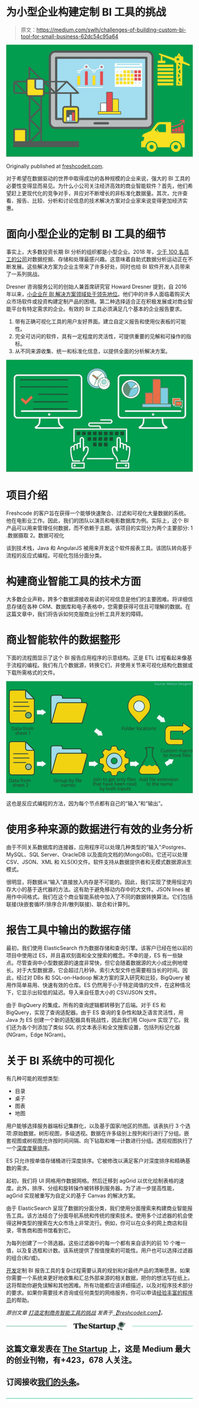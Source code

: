 # 为小型企业构建定制 BI 工具的挑战

> 原文：<https://medium.com/swlh/challenges-of-building-custom-bi-tool-for-small-business-62dc54c95a64>

![](img/ad63a78f4c7ecc7bb1ea7b3890d064d1.png)

Originally published at [freshcodeit.com](https://freshcodeit.com/freshcode-post/challenges-of-building-custom-bi-tool-for-small-business).

对于希望在数据驱动的世界中取得成功的各种规模的企业来说，强大的 BI 工具的必要性变得显而易见。为什么小公司关注经济高效的商业智能软件？首先，他们希望赶上更现代化的竞争对手，并应对不断增长的非标准化数据量。其次，允许查看、报告、比较、分析和讨论信息的技术解决方案对企业家来说变得更加经济实惠。

# 面向小型企业的定制 BI 工具的细节

事实上，大多数投资长期 BI 分析的组织都是小型企业。2018 年，[少于 100 名员工的公司](https://www.forbes.com/sites/louiscolumbus/2018/06/08/the-state-of-business-intelligence-2018/#5040ddc87828)对数据挖掘、存储和处理最感兴趣。这意味着自助式数据分析运动正在不断发展。这些解决方案为企业主带来了许多好处，同时也给 BI 软件开发人员带来了一系列挑战。

Dresner 咨询服务公司的创始人兼首席研究官 Howard Dresner 提到，自 2016 年以来，[小企业在 BI 解决方案领域处于领先地位](http://www.marketwired.com/press-release/dresner-advisory-services-publishes-2016-small-mid-sized-enterprise-business-intelligence-2158742.htm)。他们中的许多人面临着购买大众市场软件或投资构建定制产品的困境。第二种选择适合正在积极发展或对商业智能平台有特定需求的企业。有效的 BI 工具必须满足几个基本的企业报告要求。

1.  带有正确可视化工具的用户友好界面。建立自定义报告和使用仪表板的可能性。
2.  完全可访问的软件，具有一定程度的灵活性，可提供重要的见解和可操作的指标。
3.  从不同来源收集、统一和标准化信息，以提供全面的分析解决方案。

![](img/1200dcf2d6e95ec81b2a8e82682f988f.png)

# 项目介绍

Freshcode 的客户旨在获得一个能够快速聚合、过滤和可视化大量数据的系统。他在电影业工作。因此，我们的团队以演员和电影数据库为例。实际上，这个 BI 产品可以用来管理任何数据，而不依赖于主题。该项目的实现分为两个主要部分:
1 .数据摄取
2。数据可视化

谈到技术栈，Java 和 AngularJS 被用来开发这个软件报表工具。该团队转向基于流程的反应式编程。可视化包括分面分类。

# 构建商业智能工具的技术方面

大多数企业声称，跨多个数据源接收易读的可视信息是他们的主要困难。将详细信息存储在各种 CRM、数据库和电子表格中，您需要获得可信且可理解的数据。在这篇文章中，我们将告诉如何克服商业分析工具开发的障碍。

# 商业智能软件的数据整形

下面的流程图显示了这个 BI 报告应用程序的示意结构。正是 ETL 过程看起来像基于流程的编程。我们有几个数据源，转换它们，并使用关节来可视化结构化数据或下载所需格式的文件。

![](img/209bb322ce6de3fc643eee7fc1b76546.png)

这也是反应式编程的方法，因为每个节点都有自己的“输入”和“输出”。

# 使用多种来源的数据进行有效的业务分析

由于不同关系数据库的连接器，应用程序可以处理几种类型的“输入”:Postgres、MySQL、SQL Server、OracleDB 以及面向文档的(MongoDB)。它还可以处理 CSV、JSON、XML 和 XLS(X)文件。软件支持从数据提供者和无模式数据源派生模式。

很明显，将数据从“输入”直接放入内存是不可能的。因此，我们实现了使用恒定内存大小的基于迭代器的方法。这有助于避免移动内存中的大文件。JSON lines 被用作中间格式。我们在这个商业智能系统中加入了不同的数据转换算法。它们包括联接(块嵌套循环/排序合并/散列联接)、联合和计算列。

# 报告工具中输出的数据存储

最初，我们使用 ElasticSearch 作为数据存储和查询引擎。该客户已经在他以前的项目中使用过 ES，并且喜欢刻面和全文搜索的概念。不幸的是，ES 有一些缺点。尽管查询中小型数据源的速度非常快，但它会随着数据源的大小成比例地增长。对于大型数据源，它会超过几秒钟。索引大型文件也需要相当长的时间。因此，经过对 DBs 和 SQL-on-Hadoop 解决方案的深入研究和比较，BigQuery 被用作简单易用、快速有效的仓库。ES 仍然用于小于特定阈值的文件，在这种情况下，它显示出较低的延迟。导入来自任意大小的 CSV/JSON 文件。

由于 BigQuery 的集成，所有的查询逻辑都转移到了后端。对于 ES 和 BigQuery，实现了查询适配器。由于 ES 查询的复杂性和缺乏语言灵活性，用 Java 为 ES 创建一个新的适配器具有挑战性，因此我们用 Clojure 实现了它。我们还为各个列添加了类似 SQL 的文本表示和全文搜索设置，包括列标记化器(NGram，Edge NGram)。

# 关于 BI 系统中的可视化

有几种可能的观想类型:

*   目录
*   桌子
*   图表
*   地图

用户能够选择服务器端标记集群化，以及基于国家/地区的热图。该表执行 3 个选项:原始数据，树形视图，多级透视。数据在许多级别上按列和行进行了分组。嵌套视图或树视图允许按时间间隔、向下钻取和唯一计数进行分组。透视视图执行了一个[深度度量排序](https://www.elastic.co/guide/en/elasticsearch/guide/master/_sorting_based_on_deep_metrics.html)。

ES 只允许按单值存储桶进行深度排序。它被修改以满足客户对深度排序和精确基数的需求。

起初，我们将 UI 网格用作数据网格。然后迁移到 agGrid 以优化绘制表格的速度。此外，排序、分组和旋转操作被转移到服务器。为了进一步提高性能，agGrid 实现被重写为自定义的基于 Canvas 的解决方案。

由于 ElasticSearch 呈现了数据的分面分类，我们使用分面搜索来构建商业智能报告工具。该方法结合了分面导航系统和传统的搜索技术。使用多个过滤器的机会使得这种类型的搜索在大众市场上非常流行。例如，你可以在众多的网上商店和目录，零售商和图书馆看到它。

为每列创建了一个筛选器。这些过滤器中的每一个都有来自该列的前 10 个唯一值，以及复选框和计数。该系统提供了按值搜索的可能性。用户也可以选择过滤器的组合(和/或)。

[开发](https://freshcodeit.com/services/web-development)定制 BI 报告工具的复杂过程需要认真的规划和对最终产品的清晰愿景。如果你需要一个系统来更好地收集和汇总外部来源的相关数据，把你的想法写在纸上。这将帮助你避免误解和其他困难。所有功能都应该详细描述，以及对程序技术部分的要求。如果你需要技术咨询或任何类型的网络服务，你可以申请[经验丰富的程序员](https://freshcodeit.com/)的帮助。

*原创文章* [*打造定制商务智能工具的挑战*](https://freshcodeit.com/freshcode-post/challenges-of-building-custom-bi-tool-for-small-business) *发表于*[*【freshcodeit.com】*](https://freshcodeit.com)*。*

[![](img/308a8d84fb9b2fab43d66c117fcc4bb4.png)](https://medium.com/swlh)

## 这篇文章发表在 [The Startup](https://medium.com/swlh) 上，这是 Medium 最大的创业刊物，有+423，678 人关注。

## 订阅接收[我们的头条](https://growthsupply.com/the-startup-newsletter/)。

[![](img/b0164736ea17a63403e660de5dedf91a.png)](https://medium.com/swlh)